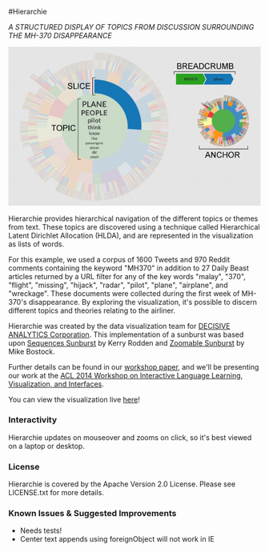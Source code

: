 #Hierarchie

*A STRUCTURED DISPLAY OF TOPICS FROM DISCUSSION SURROUNDING THE MH-370 DISAPPEARANCE*

![ScreenShot](app/img/full.png)

Hierarchie provides hierarchical navigation of the different topics or themes from text. These topics are discovered using a technique called Hierarchical Latent Dirichlet Allocation (HLDA), and are represented in the visualization as lists of words.

For this example, we used a corpus of 1600 Tweets and 970 Reddit comments containing the keyword "MH370" in addition to 27 Daily Beast articles returned by a URL filter for any of the key words "malay", "370", "flight", "missing", "hijack", "radar", "pilot", "plane", "airplane", and "wreckage". These documents were collected during the first week of MH-370's disappearance. By exploring the visualization, it's possible to discern different topics and theories relating to the airliner.

Hierarchie was created by the data visualization team for [DECISIVE ANALYTICS Corporation](http://www.dac.us). This implementation of a sunburst was based upon [Sequences Sunburst](http://bl.ocks.org/kerryrodden/7090426) by Kerry Rodden and [Zoomable Sunburst](http://bl.ocks.org/mbostock/4348373) by Mike Bostock.

Further details can be found in our [workshop paper](http://nlp.stanford.edu/events/illvi2014/papers/smith-illvi2014b.pdf), and we'll be presenting our work at the [ACL 2014 Workshop on Interactive Language Learning, Visualization, and Interfaces](http://nlp.stanford.edu/events/illvi2014/index.html).

You can view the visualization live [here](http://decisive-ui.github.io/Hierarchie)!

### Interactivity

Hierarchie updates on mouseover and zooms on click, so it's best viewed on a laptop or desktop. 

### License

Hierarchie is covered by the Apache Version 2.0 License. Please see LICENSE.txt for more details.

### Known Issues & Suggested Improvements
- Needs tests!
- Center text appends using foreignObject will not work in IE